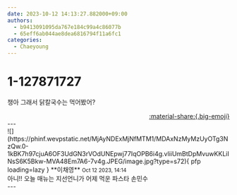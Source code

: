 ```yaml
---
date: 2023-10-12 14:13:27.882000+09:00
authors:
  - b9413091095da767e184c99a4c86077b
  - 65eff6ab044ae8dea6816794f11a6fc1
categories:
  - Chaeyoung
---
```


# 1-127871727

<div class="post-container" markdown="1">
<div class="content-container md-sidebar__scrollwrap" markdown="1">

챙아 그래서 닭칼국수는 먹어봤어?

</div>
</div>

<div style="text-align: right;" markdown="1">
<a href="https://weverse.io/fromis9/fanpost/1-127871727" style="text-align: right;">:material-share:{.big-emoji}</a>
</div>
---

<div class="comments-container md-sidebar__scrollwrap" markdown="1">
<div class="comment" markdown="1">
<div class='id-container' markdown="1">
![](https://phinf.wevpstatic.net/MjAyNDExMjNfMTM1/MDAxNzMyMzUyOTg3NzQw.0-1kBK7h97cjuA6OF3UdGN3rVOdUNEpwj77IqOPB6i4g.vliiUmBtDpMvuwKKLiINsS6K5Bkw-MVA48Em7A6-7v4g.JPEG/image.jpg?type=s72){ pfp loading=lazy }
**<span class="artist">이채영</span>** <small>Oct 12 2023, 14:14</small><br>
</div>
<div class='comment-body' markdown="1">
아니!! 오늘 매뉴는 지선언니가 어제 먹운 파스타 손민수
</div>
</div>
</div>
---
